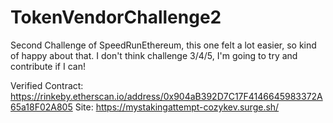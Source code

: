 # TokenVendorChallenge2
Second Challenge of SpeedRunEthereum, this one felt a lot easier, so kind of happy about that. 
I don't think challenge 3/4/5, I'm going to try and contribute if I can!


Verified Contract: https://rinkeby.etherscan.io/address/0x904aB392D7C17F4146645983372A65a18F02A805
Site: https://mystakingattempt-cozykev.surge.sh/
